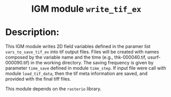 ### <h1 align="center" id="title">IGM module `write_tif_ex` </h1>

# Description:

This IGM module writes 2D field variables defined in the paramer list `vars_to_save_tif_ex` into tif output files. Files will be created with names composed by the variable name and the time (e.g., thk-000040.tif, usurf-000090.tif) in the working directory. The saving frequency is given by parameter `time_save` defined in module `time_step`. If input file were call with module `load_tif_data`, then the tif meta information are saved, and provided with the final tiff files.

This module depends on the `rasterio` library.



 